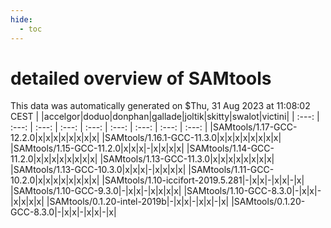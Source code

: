 ```yaml
---
hide:
  - toc
---
```


detailed overview of SAMtools
=============================


This data was automatically generated on $Thu, 31 Aug 2023 at 11:08:02 CEST
| |accelgor|doduo|donphan|gallade|joltik|skitty|swalot|victini|
| :---: | :---: | :---: | :---: | :---: | :---: | :---: | :---: | :---: |
|SAMtools/1.17-GCC-12.2.0|x|x|x|x|x|x|x|x|
|SAMtools/1.16.1-GCC-11.3.0|x|x|x|x|x|x|x|x|
|SAMtools/1.15-GCC-11.2.0|x|x|x|-|x|x|x|x|
|SAMtools/1.14-GCC-11.2.0|x|x|x|x|x|x|x|x|
|SAMtools/1.13-GCC-11.3.0|x|x|x|x|x|x|x|x|
|SAMtools/1.13-GCC-10.3.0|x|x|x|-|x|x|x|x|
|SAMtools/1.11-GCC-10.2.0|x|x|x|x|x|x|x|x|
|SAMtools/1.10-iccifort-2019.5.281|-|x|x|-|x|x|-|x|
|SAMtools/1.10-GCC-9.3.0|-|x|x|-|x|x|x|x|
|SAMtools/1.10-GCC-8.3.0|-|x|x|-|x|x|x|x|
|SAMtools/0.1.20-intel-2019b|-|x|x|-|x|x|-|x|
|SAMtools/0.1.20-GCC-8.3.0|-|x|x|-|x|x|-|x|
